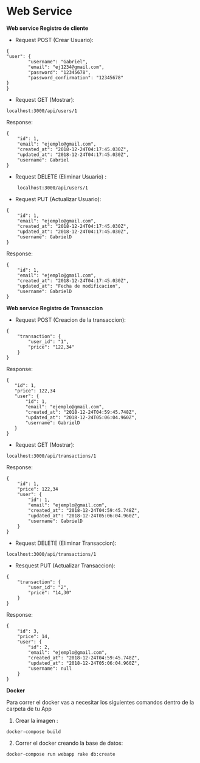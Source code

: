 # Web Service 

**Web service Registro de cliente** 

* Request POST (Crear Usuario):
```
{
"user": {
		"username": "Gabriel",
		"email": "ej1234@gmail.com",
		"password": "12345678",
		"password_confirmation": "12345678"
}
}
```
* Request GET (Mostrar): 
```
localhost:3000/api/users/1
```
 Response: 
```
{
	"id": 1,
	"email": "ejemplo@gmail.com",
	"created_at": "2018-12-24T04:17:45.030Z",
	"updated_at": "2018-12-24T04:17:45.030Z",
	"username": Gabriel
}
```
* Request DELETE (Eliminar Usuario) :
```
	localhost:3000/api/users/1
```
* Request PUT (Actualizar Usuario):
```
{
	"id": 1,
	"email": "ejemplo@gmail.com",
	"created_at": "2018-12-24T04:17:45.030Z",
	"updated_at": "2018-12-24T04:17:45.030Z",
	"username": GabrielD
}
```
  Response: 
	
```
{
	"id": 1,
	"email": "ejemplo@gmail.com",
	"created_at": "2018-12-24T04:17:45.030Z",
	"updated_at": "Fecha de modificacion",
	"username": GabrielD
}
```

**Web service Registro de Transaccion**

* Request POST (Creacion de la transaccion): 
```
{
    "transaction": {
        "user_id": "1",
        "price": "122,34"
    }
}
```
 Response: 
 ```
 {
    "id": 1,
    "price": 122,34
    "user": {
        "id": 1,
        "email": "ejemplo@gmail.com",
        "created_at": "2018-12-24T04:59:45.748Z",
        "updated_at": "2018-12-24T05:06:04.960Z",
        "username": GabrielD
    }
}
```
* Request GET (Mostrar): 
```
localhost:3000/api/transactions/1

```
 Response: 
```
{
    "id": 1,
    "price": 122,34
    "user": {
        "id": 1,
        "email": "ejemplo@gmail.com",
        "created_at": "2018-12-24T04:59:45.748Z",
        "updated_at": "2018-12-24T05:06:04.960Z",
        "username": GabrielD
    }
}
```
* Request DELETE (Eliminar Transaccion): 
```
localhost:3000/api/transactions/1
```

* Resquest PUT (Actualizar Transaccion): 
```
{
    "transaction": {
        "user_id": "2",
        "price": "14,30"
    }
}
```
Response: 
```
{
    "id": 3,
    "price": 14,
    "user": {
        "id": 2,
        "email": "ejemplo@gmail.com",
        "created_at": "2018-12-24T04:59:45.748Z",
        "updated_at": "2018-12-24T05:06:04.960Z",
        "username": null
    }
}
```
**Docker**

Para correr el docker vas a necesitar los siguientes comandos dentro de la carpeta de tu App

1. Crear la imagen :
```
docker-compose build 
```
2. Correr el docker creando la base de datos:
 ```
 docker-compose run webapp rake db:create
 ```
